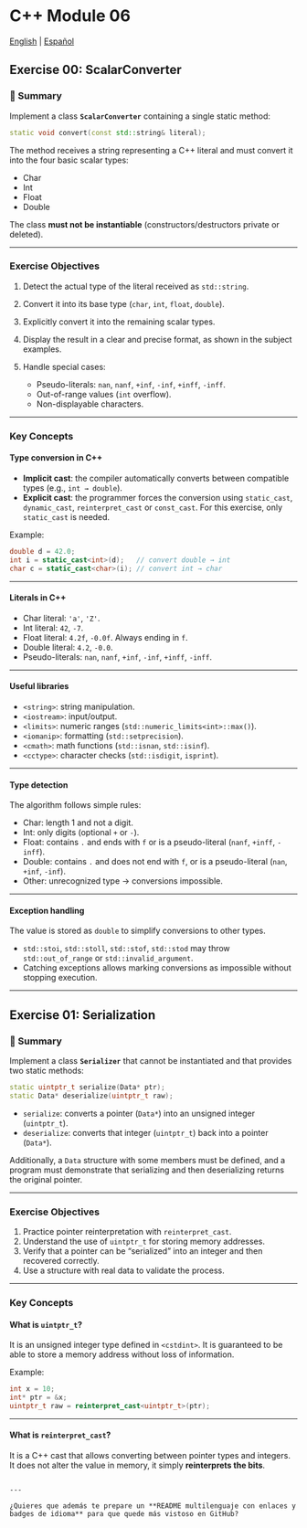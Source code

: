 # C++ Module 06

[English](README.en.md) | [Español](README.md)



## Exercise 00: ScalarConverter

### 📌 Summary
Implement a class **`ScalarConverter`** containing a single static method:

```cpp
static void convert(const std::string& literal);
````

The method receives a string representing a C++ literal and must convert it into the four basic scalar types:

* Char
* Int
* Float
* Double

The class **must not be instantiable** (constructors/destructors private or deleted).

---

### Exercise Objectives

1. Detect the actual type of the literal received as `std::string`.
2. Convert it into its base type (`char`, `int`, `float`, `double`).
3. Explicitly convert it into the remaining scalar types.
4. Display the result in a clear and precise format, as shown in the subject examples.
5. Handle special cases:

   * Pseudo-literals: `nan`, `nanf`, `+inf`, `-inf`, `+inff`, `-inff`.
   * Out-of-range values (`int` overflow).
   * Non-displayable characters.

---

### Key Concepts

#### Type conversion in C++

* **Implicit cast**: the compiler automatically converts between compatible types (e.g., `int → double`).
* **Explicit cast**: the programmer forces the conversion using `static_cast`, `dynamic_cast`, `reinterpret_cast` or `const_cast`.
  For this exercise, only `static_cast` is needed.

Example:

```cpp
double d = 42.0;
int i = static_cast<int>(d);   // convert double → int
char c = static_cast<char>(i); // convert int → char
```

---

#### Literals in C++

* Char literal: `'a'`, `'Z'`.
* Int literal: `42`, `-7`.
* Float literal: `4.2f`, `-0.0f`. Always ending in `f`.
* Double literal: `4.2`, `-0.0`.
* Pseudo-literals: `nan`, `nanf`, `+inf`, `-inf`, `+inff`, `-inff`.

---

#### Useful libraries

* `<string>`: string manipulation.
* `<iostream>`: input/output.
* `<limits>`: numeric ranges (`std::numeric_limits<int>::max()`).
* `<iomanip>`: formatting (`std::setprecision`).
* `<cmath>`: math functions (`std::isnan`, `std::isinf`).
* `<cctype>`: character checks (`std::isdigit`, `isprint`).

---

#### Type detection

The algorithm follows simple rules:

* Char: length 1 and not a digit.
* Int: only digits (optional `+` or `-`).
* Float: contains `.` and ends with `f` or is a pseudo-literal (`nanf`, `+inff`, `-inff`).
* Double: contains `.` and does not end with `f`, or is a pseudo-literal (`nan`, `+inf`, `-inf`).
* Other: unrecognized type → conversions impossible.

---

#### Exception handling

The value is stored as `double` to simplify conversions to other types.

* `std::stoi`, `std::stoll`, `std::stof`, `std::stod` may throw `std::out_of_range` or `std::invalid_argument`.
* Catching exceptions allows marking conversions as impossible without stopping execution.

---

## Exercise 01: Serialization

### 📌 Summary

Implement a class **`Serializer`** that cannot be instantiated and that provides two static methods:

```cpp
static uintptr_t serialize(Data* ptr);
static Data* deserialize(uintptr_t raw);
```

* `serialize`: converts a pointer (`Data*`) into an unsigned integer (`uintptr_t`).
* `deserialize`: converts that integer (`uintptr_t`) back into a pointer (`Data*`).

Additionally, a `Data` structure with some members must be defined, and a program must demonstrate that serializing and then deserializing returns the original pointer.

---

### Exercise Objectives

1. Practice pointer reinterpretation with `reinterpret_cast`.
2. Understand the use of `uintptr_t` for storing memory addresses.
3. Verify that a pointer can be “serialized” into an integer and then recovered correctly.
4. Use a structure with real data to validate the process.

---

### Key Concepts

#### What is `uintptr_t`?

It is an unsigned integer type defined in `<cstdint>`. It is guaranteed to be able to store a memory address without loss of information.

Example:

```cpp
int x = 10;
int* ptr = &x;
uintptr_t raw = reinterpret_cast<uintptr_t>(ptr);
```

---

#### What is `reinterpret_cast`?

It is a C++ cast that allows converting between pointer types and integers.
It does not alter the value in memory, it simply **reinterprets the bits**.

```

---

¿Quieres que además te prepare un **README multilenguaje con enlaces y badges de idioma** para que quede más vistoso en GitHub?
```
